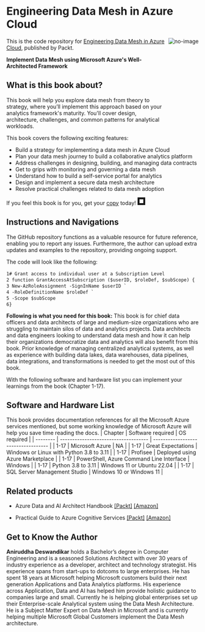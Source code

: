 # Engineering Data Mesh in Azure Cloud

<a href="https://www.packtpub.com/product/engineering-data-mesh-in-azure-cloud/9781805120780"><img src="https://content.packt.com/B21084/cover_image_small.jpg" alt="no-image" height="256px" align="right"></a>

This is the code repository for [Engineering Data Mesh in Azure Cloud](https://www.packtpub.com/product/engineering-data-mesh-in-azure-cloud/9781805120780), published by Packt.

**Implement Data Mesh using Microsoft Azure's Well-Architected Framework**

## What is this book about?
This book will help you explore data mesh from theory to strategy, where you’ll implement this approach based on your analytics framework's maturity. You'll cover design, architecture, challenges, and common patterns for analytical workloads.

This book covers the following exciting features:
* Build a strategy for implementing a data mesh in Azure Cloud
* Plan your data mesh journey to build a collaborative analytics platform
* Address challenges in designing, building, and managing data contracts
* Get to grips with monitoring and governing a data mesh
* Understand how to build a self-service portal for analytics
* Design and implement a secure data mesh architecture
* Resolve practical challenges related to data mesh adoption

If you feel this book is for you, get your [copy](https://www.amazon.com/Engineering-Data-Mesh-Azure-Cloud-ebook/dp/B0CW18M6WC/ref=sr_1_1?dib=eyJ2IjoiMSJ9.UK0XzF1gjloZtqkk7IuAxnC16YkPKto2GrTcbX8Vm0JG38M9rRnSjurZ5jOrpuzPX0KkzmIAcw9gMW0C2G-Rvq8lDXbwDywjbcaQGj0ZSIDDTmqu6kjuguqJ7giid9ye.7gl8SkWfyv0U-GImv4m8vRJa0MNvxUtCWn8YaR4PPAg&dib_tag=se&keywords=Engineering+Data+Mesh+in+Azure+Cloud&qid=1710316579&sr=8-1) today!
<a href="https://www.packtpub.com/?utm_source=github&utm_medium=banner&utm_campaign=GitHubBanner"><img src="https://raw.githubusercontent.com/PacktPublishing/GitHub/master/GitHub.png" 
alt="https://www.packtpub.com/" border="5" /></a>
## Instructions and Navigations
The GitHub repository functions as a valuable resource for future reference, enabling you to report any issues. Furthermore, the author can upload extra updates and examples to the repository, providing ongoing support.

The code will look like the following:
```
1# Grant access to individual user at a Subscription Level
2 function GrantAccessAtSubscription ($userID, $roleDef, $subScope) {
3 New-AzRoleAssignment -SignInName $userID `
4 -RoleDefinitionName $roleDef `
5 -Scope $subScope
6}
```

**Following is what you need for this book:**
This book is for chief data officers and data architects of large and medium-size organizations who are struggling to maintain silos of data and analytics projects. Data architects and data engineers looking to understand data mesh and how it can help their organizations democratize data and analytics will also benefit from this book. Prior knowledge of managing centralized analytical systems, as well as experience with building data lakes, data warehouses, data pipelines, data integrations, and transformations is needed to get the most out of this book.

With the following software and hardware list you can implement your learnings from the book (Chapter 1-17).
## Software and Hardware List
This book provides documentation references for all the Microsoft Azure services mentioned, but some working knowledge of Microsoft Azure will help you save time reading the docs.
| Chapter | Software required | OS required |
| -------- | ------------------------------------ | ----------------------------------- |
| 1-17 | Microsoft Azure | NA |
| 1-17 | Great Expectations | Windows or Linux with Python 3.8 to 3.11 |
| 1-17 | Profisee | Deployed using Azure Marketplace |
| 1-17 | PowerShell, Azure Command Line Interface | Windows |
| 1-17 | Python 3.8 to 3.11 | Windows 11 or Ubuntu 22.04 |
| 1-17 | SQL Server Management Studio | Windows 10 or Windows 11 |


## Related products
* Azure Data and AI Architect Handbook [[Packt]](https://www.packtpub.com/product/azure-data-and-ai-architect-handbook/9781803234861) [[Amazon]](https://www.amazon.com/Azure-Data-Architect-Handbook-structured/dp/1803234865/ref=sr_1_1?crid=1BBXSR9SL2FYM&dib=eyJ2IjoiMSJ9.7D9z9wT_CGBxXQYncSz8YCIEtFpQ7LOZUy8xz789dtQpb9PzbLl5xrRm2OTwoQan.kmyMa9PMFyRFjuuhkSgoy18kMU0Rf9dE2_RgAlm7ltQ&dib_tag=se&keywords=Azure+Data+and+AI+Architect+Handbook&qid=1710592378&sprefix=azure+data+and+ai+architect+handbook%2Caps%2C718&sr=8-1)

* Practical Guide to Azure Cognitive Services [[Packt]](https://www.packtpub.com/product/practical-guide-to-azure-cognitive-services/9781801812917) [[Amazon]](https://www.amazon.com/Microsoft-Azure-Cognitive-Services-Accelerate/dp/1801812918/ref=sr_1_1?crid=1F213Z18K2TMS&dib=eyJ2IjoiMSJ9.fIy3uYGPDbwcwl-N32U5M14aEkuJbFL5BuV3LIaSLk3QUOyZcXkbckxF2eu649cVIaZlUGbKXV9MpjrwF2_9Y_qW_nJ3SG99vgYueNEUz1I.Nv5TIVHcVv3XWIZw8rRQdbI67lVzh7htbu5zRq_5yYE&dib_tag=se&keywords=Practical+Guide+to+Azure+Cognitive+Services&qid=1710592511&sprefix=practical+guide+to+azure+cognitive+services%2Caps%2C602&sr=8-1)

## Get to Know the Author
**Aniruddha Deswandikar**
holds a Bachelor&rsquo;s degree in Computer Engineering and is a seasoned Solutions Architect with over 30 years of industry experience as a developer, architect and technology strategist. His experience spans from start-ups to dotcoms to large enterprises. He has spent 18 years at Microsoft helping Microsoft customers build their next generation Applications and Data Analytics platforms. His experience across Application, Data and AI has helped him provide holistic guidance to companies large and small. Currently he is helping global enterprises set up their Enterprise-scale Analytical system using the Data Mesh Architecture. He is a Subject Matter Expert on Data Mesh in Microsoft and is currently helping multiple Microsoft Global Customers implement the Data Mesh architecture.

